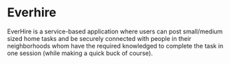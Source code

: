 # Everhire

EverHire is a service-based application where users can post small/medium sized home tasks and be securely connected with people in their neighborhoods whom have the required knowledged to complete the task in one session (while making a quick buck of course).
